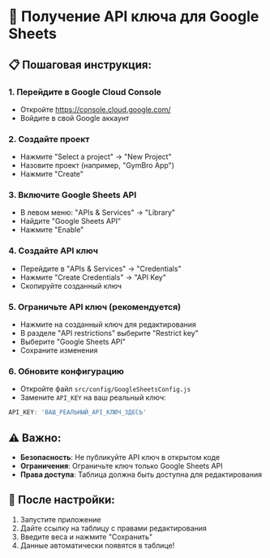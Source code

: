 # 🔑 Получение API ключа для Google Sheets

## 📋 Пошаговая инструкция:

### 1. Перейдите в Google Cloud Console
- Откройте https://console.cloud.google.com/
- Войдите в свой Google аккаунт

### 2. Создайте проект
- Нажмите "Select a project" → "New Project"
- Назовите проект (например, "GymBro App")
- Нажмите "Create"

### 3. Включите Google Sheets API
- В левом меню: "APIs & Services" → "Library"
- Найдите "Google Sheets API"
- Нажмите "Enable"

### 4. Создайте API ключ
- Перейдите в "APIs & Services" → "Credentials"
- Нажмите "Create Credentials" → "API Key"
- Скопируйте созданный ключ

### 5. Ограничьте API ключ (рекомендуется)
- Нажмите на созданный ключ для редактирования
- В разделе "API restrictions" выберите "Restrict key"
- Выберите "Google Sheets API"
- Сохраните изменения

### 6. Обновите конфигурацию
- Откройте файл `src/config/GoogleSheetsConfig.js`
- Замените `API_KEY` на ваш реальный ключ:

```javascript
API_KEY: 'ВАШ_РЕАЛЬНЫЙ_API_КЛЮЧ_ЗДЕСЬ'
```

## ⚠️ Важно:
- **Безопасность**: Не публикуйте API ключ в открытом коде
- **Ограничения**: Ограничьте ключ только Google Sheets API
- **Права доступа**: Таблица должна быть доступна для редактирования

## 🚀 После настройки:
1. Запустите приложение
2. Дайте ссылку на таблицу с правами редактирования
3. Введите веса и нажмите "Сохранить"
4. Данные автоматически появятся в таблице!
